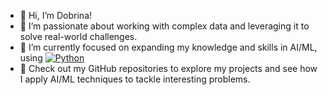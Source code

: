 - 👋 Hi, I’m Dobrina!
- 👀 I’m passionate about working with complex data and leveraging it to solve real-world challenges.
- 🌱 I’m currently focused on expanding my knowledge and skills in AI/ML, using [![Python](https://img.shields.io/badge/python-black?style=for-the-badge&logo=python)](https://github.com/dobrinaVI)
- 💼 Check out my GitHub repositories to explore my projects and see how I apply AI/ML techniques to tackle interesting problems.

<!---
dobrinaVI/dobrinaVI is a ✨ special ✨ repository because its `README.md` (this file) appears on your GitHub profile.
You can click the Preview link to take a look at your changes.
--->
